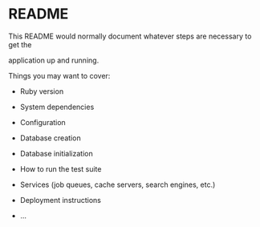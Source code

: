 # README

This README would normally document whatever steps are necessary to get the               

application up and running.  

Things you may want to cover:                                               
     
* Ruby version  

* System dependencies            

* Configuration  

* Database creation

* Database initialization  

* How to run the test suite

* Services (job queues, cache servers, search engines, etc.)

* Deployment instructions

* ...
